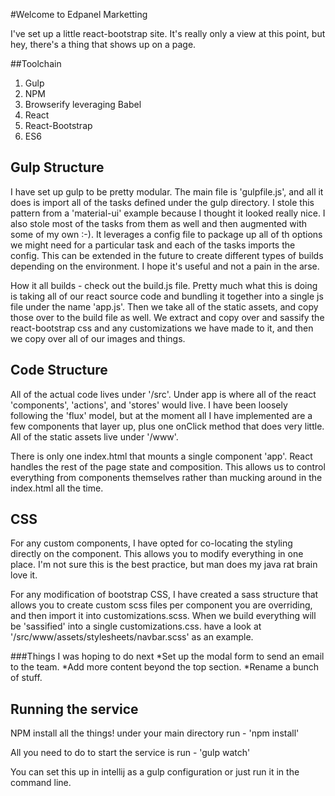 #Welcome to Edpanel Marketting

I've set up a little react-bootstrap site. It's really only a view at this point, but hey, there's a thing that shows up 
on a page.

##Toolchain
1. Gulp
2. NPM
3. Browserify leveraging Babel
4. React
5. React-Bootstrap
6. ES6

## Gulp Structure
I have set up gulp to be pretty modular. The main file is 'gulpfile.js', and all it does is import all of the tasks defined
under the gulp directory. I stole this pattern from a 'material-ui' example because I thought it looked really nice. I also
stole most of the tasks from them as well and then augmented with some of my own :-). It leverages a config file to package
up all of th options we might need for a particular task and each of the tasks imports the config. This can be extended in the future
to create different types of builds depending on the environment. I hope it's useful and not a pain in the arse.

How it all builds - check out the build.js file. Pretty much what this is doing is taking all of our react source code and
bundling it together into a single js file under the name 'app.js'. Then we take all of the static assets, and copy those over
to the build file as well. We extract and copy over and sassify the react-bootstrap css and any customizations we have made to it, 
and then we copy over all of our images and things.

## Code Structure
All of the actual code lives under '/src'. Under app is where all of the react 'components', 'actions', and 'stores' would live. I
have been loosely following the 'flux' model, but at the moment all I have implemented are a few components that layer up, plus 
one onClick method that does very little. All of the static assets live under '/www'. 

There is only one index.html that mounts a single component 'app'. React handles the rest of the page state and composition. This
allows us to control everything from components themselves rather than mucking around in the index.html all the time.

## CSS
For any custom components, I have opted for co-locating the styling directly on the component. This allows you to modify 
everything in one place. I'm not sure this is the best practice, but man does my java rat brain love it.

For any modification of bootstrap CSS, I have created a sass structure that allows you to create custom scss files per
component you are overriding, and then import it into customizations.scss. When we build everything will be 'sassified' 
into a single customizations.css. have a look at '/src/www/assets/stylesheets/navbar.scss' as an example.

###Things I was hoping to do next
*Set up the modal form to send an email to the team. 
*Add more content beyond the top section.
*Rename a bunch of stuff.

## Running the service

NPM install all the things!
under your main directory run - 
'npm install'

All you need to do to start the service is run - 
'gulp watch'

You can set this up in intellij as a gulp configuration or just run it in the command line.




